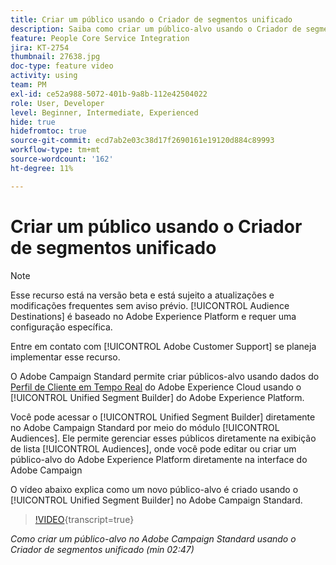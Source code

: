 ```yaml
---
title: Criar um público usando o Criador de segmentos unificado
description: Saiba como criar um público-alvo usando o Criador de segmentos unificado
feature: People Core Service Integration
jira: KT-2754
thumbnail: 27638.jpg
doc-type: feature video
activity: using
team: PM
exl-id: ce52a988-5072-401b-9a8b-112e42504022
role: User, Developer
level: Beginner, Intermediate, Experienced
hide: true
hidefromtoc: true
source-git-commit: ecd7ab2e03c38d17f2690161e19120d884c89993
workflow-type: tm+mt
source-wordcount: '162'
ht-degree: 11%

---
```


# Criar um público usando o Criador de segmentos unificado

>[!NOTE]
>
>Esse recurso está na versão beta e está sujeito a atualizações e modificações frequentes sem aviso prévio. [!UICONTROL Audience Destinations] é baseado no Adobe Experience Platform e requer uma configuração específica.
>
>Entre em contato com [!UICONTROL Adobe Customer Support] se planeja implementar esse recurso.

O Adobe Campaign Standard permite criar públicos-alvo usando dados do [Perfil de Cliente em Tempo Real](https://experienceleague.adobe.com/docs/platform-learn/tutorials/profiles/understanding-the-real-time-customer-profile.html?lang=pt-BR) do Adobe Experience Cloud usando o [!UICONTROL Unified Segment Builder] do Adobe Experience Platform.

Você pode acessar o [!UICONTROL Unified Segment Builder] diretamente no Adobe Campaign Standard por meio do módulo [!UICONTROL Audiences]. Ele permite gerenciar esses públicos diretamente na exibição de lista [!UICONTROL Audiences], onde você pode editar ou criar um público-alvo do Adobe Experience Platform diretamente na interface do Adobe Campaign

O vídeo abaixo explica como um novo público-alvo é criado usando o [!UICONTROL Unified Segment Builder] no Adobe Campaign Standard.

>[!VIDEO](https://video.tv.adobe.com/v/27638?learn=on){transcript=true}

*Como criar um público-alvo no Adobe Campaign Standard usando o Criador de segmentos unificado (min 02:47)*
